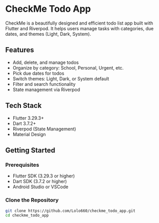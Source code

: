 # CheckMe Todo App

CheckMe is a beautifully designed and efficient todo list app built with Flutter and Riverpod. It helps users manage tasks with categories, due dates, and themes (Light, Dark, System).

## Features

- Add, delete, and manage todos
- Organize by category: School, Personal, Urgent, etc.
- Pick due dates for todos
- Switch themes: Light, Dark, or System default
- Filter and search functionality
- State management via Riverpod

## Tech Stack

- Flutter 3.29.3+
- Dart 3.7.2+
- Riverpod (State Management)
- Material Design

## Getting Started

### Prerequisites

- Flutter SDK (3.29.3 or higher)
- Dart SDK (3.7.2 or higher)
- Android Studio or VSCode

### Clone the Repository

```bash
git clone https://github.com/Lolo660/checkme_todo_app.git
cd checkme_todo_app

